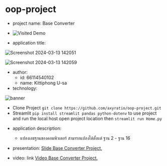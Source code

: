 # oop-project
- project name: Base Converter
- ![Visited Demo](https://oop-project.streamlit.app)

- application title:

![Screenshot 2024-03-13 142051](https://github.com/axyratio/oop-project/assets/159877997/84f07431-3f91-46b5-a151-df0b9ad56bb3)

![Screenshot 2024-03-13 142059](https://github.com/axyratio/oop-project/assets/159877997/09f24ecd-09a6-4543-a213-a4b13c92b28a)

- author: 
  * id: 66114540102
  * name: Kittiphong U-sa
- technology:

 ![banner](https://d33wubrfki0l68.cloudfront.net/dd2a2b03ccc054ff15ef9dc1ca050c7e0b7e19be/4131e/images/logo.png)

  * Clone Project ```git clone https://github.com/axyratio/oop-project.git```
  * Streamlit ```pip install streamlit pandas python-dotenv``` to use project and run the local host open project location then ```streamlit run Home.py```

- application description:
  * แปลงเลขฐานของคอมพิวเตอร์ สามารถแปลงได้ตั้งแต่ ฐาน 2 - ฐาน 16

- presentation: [Slide Base Converter Project.](https://www.canva.com/design/DAF-iiYWMmo/wTkrQWWHxRVffLjFs-j4Fw/edit?utm_content=DAF-iiYWMmo&utm_campaign=designshare&utm_medium=link2&utm_source=sharebutton)
- video: link [Video Base Converter Project.](https://youtu.be/Y-MXCOl4-cY)
